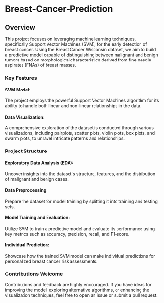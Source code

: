 # Breast-Cancer-Prediction
## Overview
This project focuses on leveraging machine learning techniques, specifically Support Vector Machines (SVM), for the early detection of breast cancer. Using the Breast Cancer Wisconsin dataset, we aim to build a predictive model capable of distinguishing between malignant and benign tumors based on morphological characteristics derived from fine needle aspirates (FNAs) of breast masses.

### Key Features
#### SVM Model: 
The project employs the powerful Support Vector Machines algorithm for its ability to handle both linear and non-linear relationships in the data.
#### Data Visualization: 
A comprehensive exploration of the dataset is conducted through various visualizations, including pairplots, scatter plots, violin plots, box plots, and swarm plots, to unravel intricate patterns and relationships.
### Project Structure
#### Exploratory Data Analysis (EDA): 
Uncover insights into the dataset's structure, features, and the distribution of malignant and benign cases.
#### Data Preprocessing: 
Prepare the dataset for model training by splitting it into training and testing sets.
#### Model Training and Evaluation: 
Utilize SVM to train a predictive model and evaluate its performance using key metrics such as accuracy, precision, recall, and F1-score.
#### Individual Prediction: 
Showcase how the trained SVM model can make individual predictions for personalized breast cancer risk assessments.
### Contributions Welcome
Contributions and feedback are highly encouraged. If you have ideas for improving the model, exploring alternative algorithms, or enhancing the visualization techniques, feel free to open an issue or submit a pull request.
